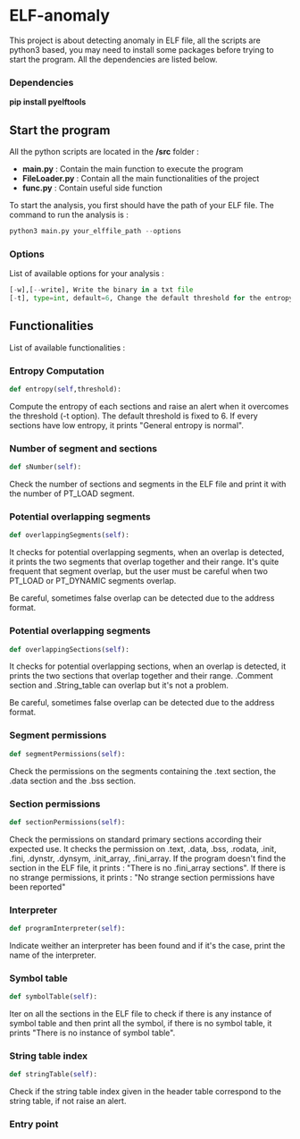 # ELF-anomaly

This project is about detecting anomaly in ELF file, all the scripts are python3 based, you may need to install some packages before trying to start the program. All the dependencies are listed below. 

### Dependencies
**pip install pyelftools**

## Start the program

All the python scripts are located in the **/src** folder :
* **main.py** : Contain the main function to execute the program
* **FileLoader.py** : Contain all the main functionalities of the project
* **func.py** : Contain useful side function

To start the analysis, you first should have the path of your ELF file. The command to run the analysis is :

```python
python3 main.py your_elffile_path --options
```

### Options

List of available options for your analysis :

```python
[-w],[--write], Write the binary in a txt file
[-t], type=int, default=6, Change the default threshold for the entropy
```

## Functionalities 

List of available functionalities :

### Entropy Computation

```python
def entropy(self,threshold):
```
Compute the entropy of each sections and raise an alert when it overcomes the threshold (-t option). The default threshold is fixed to 6. If every sections have low entropy, it prints "General entropy is normal".

### Number of segment and sections

```python
def sNumber(self):
```

Check the number of sections and segments in the ELF file and print it with the number of PT_LOAD segment.

### Potential overlapping segments

```python
def overlappingSegments(self):
```

It checks for potential overlapping segments, when an overlap is detected, it prints the two segments that overlap together and their range. It's quite frequent that segment overlap, but the user must be careful when two PT_LOAD or PT_DYNAMIC segments overlap.

Be careful, sometimes false overlap can be detected due to the address format.

### Potential overlapping segments

```python
def overlappingSections(self):
```

It checks for potential overlapping sections, when an overlap is detected, it prints the two sections that overlap together and their range. .Comment section and .String_table can overlap but it's not a problem.

Be careful, sometimes false overlap can be detected due to the address format.

### Segment permissions

```python
def segmentPermissions(self):
```

Check the permissions on the segments containing the .text section, the .data section and the .bss section. 

### Section permissions

```python
def sectionPermissions(self):
```

Check the permissions on standard primary sections according their expected use. It checks the permission on .text, .data, .bss, .rodata, .init, .fini, .dynstr, .dynsym, .init_array, .fini_array. If the program doesn't find the section in the ELF file, it prints : "There is no .fini_array sections". If there is no strange permissions, it prints : "No strange section permissions have been reported" 

### Interpreter

```python
def programInterpreter(self):
```

Indicate weither an interpreter has been found and if it's the case, print the name of the interpreter. 

### Symbol table

```python
def symbolTable(self):
```

Iter on all the sections in the ELF file to check if there is any instance of symbol table and then print all the symbol, if there is no symbol table, it prints "There is no instance of symbol table".

### String table index

```python
def stringTable(self):
```

Check if the string table index given in the header table correspond to the string table, if not raise an alert.

### Entry point

